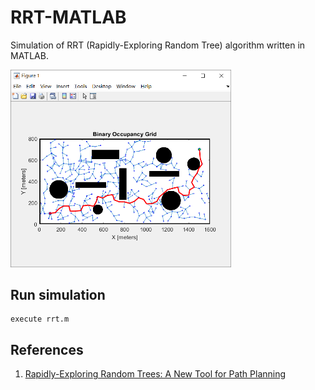 # RRT-MATLAB

Simulation of RRT (Rapidly-Exploring Random Tree) algorithm written in MATLAB.

<img src="https://github.com/shengwen-tw/rrt-matlab/blob/master/rrt_result.png?raw=true" width="70%" height="70%">

## Run simulation

```
execute rrt.m
```

## References

1. [Rapidly-Exploring Random Trees: A New Tool for Path Planning](https://www.cs.csustan.edu/~xliang/Courses/CS4710-21S/Papers/06%20RRT.pdf)

